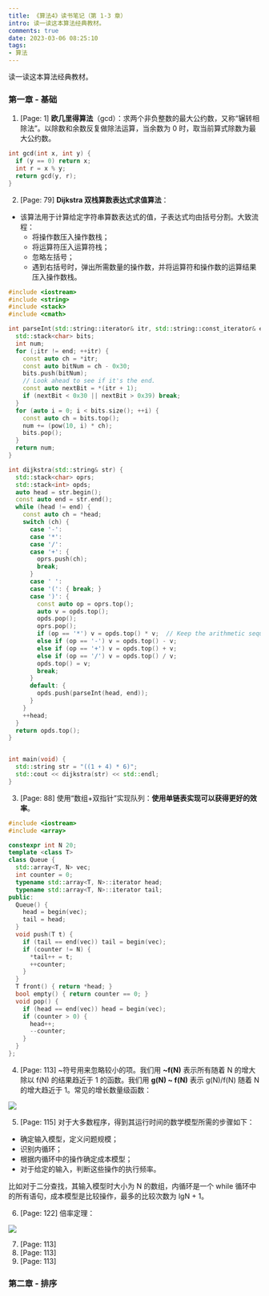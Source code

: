 ```yaml
---
title: 《算法4》读书笔记（第 1-3 章）
intro: 读一读这本算法经典教材。
comments: true
date: 2023-03-06 08:25:10
tags:
- 算法
---
```


读一读这本算法经典教材。

### 第一章 - 基础

1. [Page: 1] **欧几里得算法**（gcd）：求两个非负整数的最大公约数，又称“辗转相除法”。以除数和余数反复做除法运算，当余数为 0 时，取当前算式除数为最大公约数。

```cpp
int gcd(int x, int y) {
  if (y == 0) return x;
  int r = x % y;
  return gcd(y, r);
}
```

2. [Page: 79] **Dijkstra 双栈算数表达式求值算法**：

* 该算法用于计算给定字符串算数表达式的值，子表达式均由括号分割。大致流程：
  * 将操作数压入操作数栈；
  * 将运算符压入运算符栈；
  * 忽略左括号；
  * 遇到右括号时，弹出所需数量的操作数，并将运算符和操作数的运算结果压入操作数栈。

```cpp
#include <iostream>
#include <string>
#include <stack>
#include <cmath>

int parseInt(std::string::iterator& itr, std::string::const_iterator& end) {
  std::stack<char> bits;
  int num;
  for (;itr != end; ++itr) {
    const auto ch = *itr;
    const auto bitNum = ch - 0x30;
    bits.push(bitNum);
    // Look ahead to see if it's the end.
    const auto nextBit = *(itr + 1);
    if (nextBit < 0x30 || nextBit > 0x39) break;
  }
  for (auto i = 0; i < bits.size(); ++i) {
    const auto ch = bits.top();
    num += (pow(10, i) * ch);
    bits.pop();
  }
  return num;
}

int dijkstra(std::string& str) {
  std::stack<char> oprs;
  std::stack<int> opds;
  auto head = str.begin();
  const auto end = str.end();
  while (head != end) {
    const auto ch = *head;
    switch (ch) {
      case '-':
      case '*':
      case '/':
      case '+': {
        oprs.push(ch);
        break;
      }
      case ' ':
      case '(': { break; }
      case ')': {
        const auto op = oprs.top();
        auto v = opds.top();
        opds.pop();
        oprs.pop();
        if (op == '*') v = opds.top() * v;  // Keep the arithmetic sequence.
        else if (op == '-') v = opds.top() - v;
        else if (op == '+') v = opds.top() + v;
        else if (op == '/') v = opds.top() / v;
        opds.top() = v;
        break;
      }
      default: {
        opds.push(parseInt(head, end));
      }
    }
    ++head;
  }
  return opds.top();
}


int main(void) {
  std::string str = "((1 + 4) * 6)";
  std::cout << dijkstra(str) << std::endl;
}
```

3. [Page: 88] 使用“数组+双指针”实现队列：**使用单链表实现可以获得更好的效率**。

```cpp
#include <iostream>
#include <array>

constexpr int N 20;
template <class T>
class Queue {
  std::array<T, N> vec;
  int counter = 0;
  typename std::array<T, N>::iterator head;
  typename std::array<T, N>::iterator tail;
public:
  Queue() {
    head = begin(vec);
    tail = head;
  }
  void push(T t) {
    if (tail == end(vec)) tail = begin(vec);
    if (counter != N) {
      *tail++ = t;
      ++counter;
    }
  }
  T front() { return *head; }
  bool empty() { return counter == 0; }
  void pop() {
    if (head == end(vec)) head = begin(vec);
    if (counter > 0) {
      head++;
      --counter;
    }
  }
};
```

4. [Page: 113] \~符号用来忽略较小的项。我们用 **\~f(N)** 表示所有随着 N 的增大除以 f(N) 的结果趋近于 1 的函数。我们用 **g(N) \~ f(N)** 表示 g(N)/f(N) 随着 N 的增大趋近于 1。常见的增长数量级函数：

![](1.png)

5. [Page: 115] 对于大多数程序，得到其运行时间的数学模型所需的步骤如下：

* 确定输入模型，定义问题规模；
* 识别内循环；
* 根据内循环中的操作确定成本模型；
* 对于给定的输入，判断这些操作的执行频率。

比如对于二分查找，其输入模型时大小为 N 的数组，内循环是一个 while 循环中的所有语句，成本模型是比较操作，最多的比较次数为 lgN + 1。

6. [Page: 122] 倍率定理：

![](2.png)

7. [Page: 113] 
8. [Page: 113] 
9. [Page: 113] 


### 第二章 - 排序





